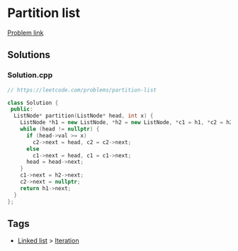 # Partition list

[Problem link](https://leetcode.com/problems/partition-list)

## Solutions


### Solution.cpp
```cpp
// https://leetcode.com/problems/partition-list

class Solution {
 public:
  ListNode* partition(ListNode* head, int x) {
    ListNode *h1 = new ListNode, *h2 = new ListNode, *c1 = h1, *c2 = h2;
    while (head != nullptr) {
      if (head->val >= x)
        c2->next = head, c2 = c2->next;
      else
        c1->next = head, c1 = c1->next;
      head = head->next;
    }
    c1->next = h2->next;
    c2->next = nullptr;
    return h1->next;
  }
};
```
## Tags

* [Linked list](/Collections/linked-list.md#linked-list) > [Iteration](/Collections/linked-list.md#iteration)
